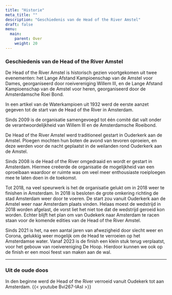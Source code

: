 ```yaml
---
title: "Historie"
meta_title: ""
description: "Geschiedenis van de Head of the River Amstel"
draft: false
menu:
  main:
    parent: Over
    weight: 20
---
```


### Geschiedenis van de Head of the River Amstel
De Head of the River Amstel is historisch gezien voortgekomen uit twee evenementen: het Lange Afstand Kampioenschap van de Amstel voor Dames, georganiseerd door roeivereniging Willem III, en de Lange Afstand Kampioenschap van de Amstel voor heren, georganiseerd door de Amsterdamsche Roei Bond.

In een artikel van de Waterkampioen uit 1932 werd de eerste aanzet gegeven tot de start van de Head of the River in Amsterdam.

Sinds 2009 is de organisatie samengevoegd tot één comité dat valt onder de verantwoordelijkheid van Willem III en de Amsterdamsche Roeibond.

De Head of the River Amstel werd traditioneel gestart in Ouderkerk aan de Amstel. Ploegen mochten hun boten de avond van tevoren oproeien, en deze werden voor de nacht geplaatst in de weilanden rond Ouderkerk aan de Amstel. 

Sinds 2008 is de Head of the River omgedraaid en wordt er gestart in Amsterdam. Hiermee creëerde de organisatie de mogelijkheid van een oproeibaan waardoor er ruimte was om veel meer enthousiaste roeiploegen mee te laten doen in de toekomst.

Tot 2018, na veel speurwerk is het de organisatie gelukt om in 2018 weer te finishen in Amsterdam. In 2018 is besloten de grote omkering richting de stad Amsterdam weer door te voeren. De start zou vanuit Ouderkerk aan de Amstel weer naar Amsterdam plaats vinden. Helaas moest de wedstrijd in 2018 worden afgelast, de vorst liet het niet toe dat de wedstrijd geroeid kon worden.
Echter blijft het plan om van Oudekerk naar Amsterdam te racen staan voor de komende edities van de Head of the River Amstel.

Sinds 2021 is het, na een aantal jaren van afwezigheid door slecht weer en Corona, gelukkig weer mogelijk om de Head te verroeien op het Amsterdamse water. Vanaf 2023 is de finish een klein stuk terug verplaatst, voor het gebouw van roeivereniging De Hoop. Hierdoor kunnen we ook op de finish er een mooi feest van maken aan de wal.

<hr>

### Uit de oude doos
In den beginne werd de Head of the River verroeid vanuit Oudekerk tot aan Amsterdam.
{{< youtube Bvi267-IAsI >}}

